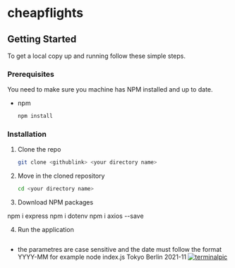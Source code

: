 # cheapflights

## Getting Started

To get a local copy up and running follow these simple steps.

### Prerequisites

You need to make sure you machine has NPM installed and up to date.

- npm
  ```sh
  npm install
  ```

### Installation

1. Clone the repo
   ```sh
   git clone <githublink> <your directory name>
   ```
2. Move in the cloned repository
   ```sh
   cd <your directory name>
   ```
3. Download NPM packages

npm i express
npm i dotenv
npm i axios --save

4. Run the application

```sh node index.js <departurecity> <destinationcity> <date>

```

- the parametres are case sensitive and the date must follow the format YYYY-MM
  for example node index.js Tokyo Berlin 2021-11
  <a href="https://github.com/github_username/repo_name">
  <img src="flights" alt="terminalpic">
  </a>
